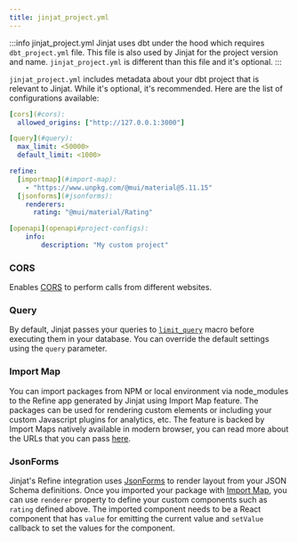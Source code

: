 ```yaml
---
title: jinjat_project.yml
---
```


:::info jinjat_project.yml
Jinjat uses dbt under the hood which requires `dbt_project.yml` file. This file is also used by Jinjat for the project version and name. `jinjat_project.yml` is different than this file and it's optional.
:::

`jinjat_project.yml` includes metadata about your dbt project that is relevant to Jinjat. While it's optional, it's recommended. Here are the list of configurations available:

<File name='jinjat_project.yml'>

```yml
[cors](#cors):
  allowed_origins: ["http://127.0.0.1:3000"]

[query](#query):
  max_limit: <50000>
  default_limit: <1000>

refine:
  [importmap](#import-map):
    - "https://www.unpkg.com/@mui/material@5.11.15"
  [jsonforms](#jsonforms):
    renderers:
      rating: "@mui/material/Rating"

[openapi](openapi#project-configs):
    info:
        description: "My custom project"
```

</File>

### CORS

Enables [CORS](https://developer.mozilla.org/en-US/docs/Web/HTTP/CORS) to perform calls from different websites.

### Query

By default, Jinjat passes your queries to [`limit_query`](https://github.com/jinjat-data/dbt_jinjat#limit_query-source) macro before executing them in your database. You can override the default settings using the `query` parameter.

### Import Map

You can import packages from NPM or local environment via node_modules to the Refine app generated by Jinjat using Import Map feature. The packages can be used for rendering custom elements or including your custom Javascript plugins for analytics, etc. The feature is backed by Import Maps natively available in modern browser, you can read more about the URLs that you can pass [here](https://github.com/WICG/import-maps).

### JsonForms

Jinjat's Refine integration uses [JsonForms](https://jsonforms.io) to render layout from your JSON Schema definitions. Once you imported your package with [Import Map](#import-map), you can use `renderer` property to define your custom components such as `rating` defined above. The imported component needs to be a React component that has `value` for emitting the current value and `setValue` callback to set the values for the component. 